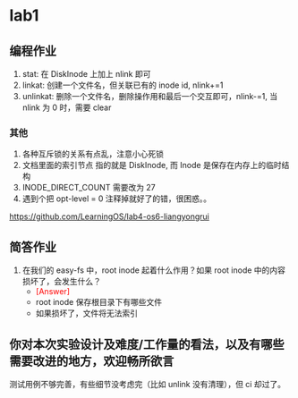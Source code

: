 # lab1

## 编程作业

1. stat: 在 DiskInode 上加上 nlink 即可
1. linkat: 创建一个文件名，但关联已有的 inode id, nlink+=1
1. unlinkat: 删除一个文件名，删除操作用和最后一个交互即可，nlink-=1, 当 nlink 为 0 时，需要 clear

### 其他

1. 各种互斥锁的关系有点乱，注意小心死锁
1. 文档里面的索引节点 指的就是 DiskInode, 而 Inode 是保存在内存上的临时结构
1. INODE_DIRECT_COUNT 需要改为 27
1. 遇到个把 opt-level = 0 注释掉就好了的错，很困惑。。

<https://github.com/LearningOS/lab4-os6-liangyongrui>

## 简答作业

1. 在我们的 easy-fs 中，root inode 起着什么作用？如果 root inode 中的内容损坏了，会发生什么？
   - <font color=red>[Answer]</font>
   - root inode 保存根目录下有哪些文件
   - 如果损坏了，文件将无法索引

## 你对本次实验设计及难度/工作量的看法，以及有哪些需要改进的地方，欢迎畅所欲言

测试用例不够完善，有些细节没考虑完（比如 unlink 没有清理），但 ci 却过了。
